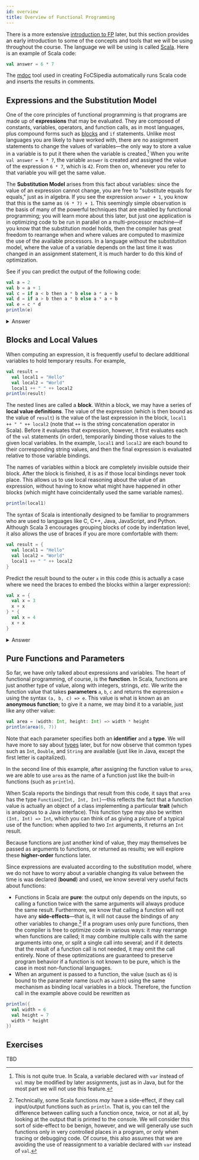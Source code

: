 ```yaml
---
id: overview
title: Overview of Functional Programming
---
```


There is a more extensive [introduction to FP](intro.md) later, but this section provides an early introduction to some of the concepts and tools that we will be using throughout the course.
The language we will be using is called [Scala](../scala.md).
Here is an example of Scala code:
```scala mdoc
val answer = 6 * 7
```
The [mdoc](https://scalameta.org/mdoc/) tool used in creating FoCSipedia automatically runs Scala code and inserts the results in comments.

## Expressions and the Substitution Model

One of the core principles of functional programming is that programs are made up of **expressions** that may be evaluated.
They are composed of constants, variables, operators, and function calls, as in most languages, plus compound forms such as [blocks](#blocks-and-local-values) and `if` statements.
Unlike most languages you are likely to have worked with, there are no assignment statements to change the values of variables&mdash;the only way to store a value in a variable is to put it there when the variable is created.[^1]
When you write `val answer = 6 * 7`, the variable `answer` is created and assigned the value of the expression `6 * 7`, which is `42`.
From then on, whenever you refer to that variable you will get the same value.

[^1]: This is not quite true. In Scala, a variable declared with `var` instead of `val` may be modified by later assignments, just as in Java, but for the most part we will not use this feature.

The **Substitution Model** arises from this fact about variables: since the value of an expression cannot change, you are free to "substitute equals for equals," just as in algebra.
If you see the expression `answer + 1`, you know that this is the same as `(6 * 7) + 1`.
This seemingly simple observation is the basis of many of the powerful techniques that are enabled by functional programming; you will learn more about this later, but just one application is in optimizing code to be run in parallel on a multi-processor machine&mdash;if you know that the substitution model holds, then the compiler has great freedom to rearrange when and where values are computed to maximize the use of the available processors.
In a language without the substitution model, where the value of a variable depends on the last time it was changed in an assignment statement, it is much harder to do this kind of optimization.

See if you can predict the output of the following code:
```scala
val a = 2
val b = a + 1
val c = if a < b then a * b else a * a + b
val d = if a > b then a * b else a * a + b
val e = c * d
println(e)
```

<details>
    <summary>Answer</summary>

```scala mdoc
val a = 2
val b = a + 1
val c = if a < b then a * b else a * a + b
val d = if a > b then a * b else a * a + b
val e = c * d
println(e)
```
</details>

## Blocks and Local Values

When computing an expression, it is frequently useful to declare additional variables to hold temporary results.
For example,

```scala mdoc
val result =
  val local1 = "Hello"
  val local2 = "World"
  local1 ++ " " ++ local2
println(result)
```

The nested lines are called a **block**.
Within a block, we may have a series of **local value definitions**.
The value of the expression (which is then bound as the value of `result`) is the value of the last expression in the block, `local1 ++ " " ++ local2` (note that `++` is the string concatenation operator in Scala).
Before it evaluates that expression, however, it first evaluates each of the `val` statements (in order), temporarily binding those values to the given local variables.
In the example, `local1` and `local2` are each bound to their corresponding string values, and then the final expression is evaluated relative to those variable bindings.

The names of variables within a block are completely invisible outside their block.
After the block is finished, it is as if those local bindings never took place.
This allows us to use local reasoning about the value of an expression, without having to know what might have happened in other blocks (which might have coincidentally used the same variable names).

```scala mdoc:fail
println(local1)
```

The syntax of Scala is intentionally designed to be familiar to programmers who are used to languages like C, C++, Java, JavaScript, and Python.
Although Scala 3 encourages grouping blocks of code by indentation level, it also allows the use of braces if you are more comfortable with them:

```scala mdoc:reset
val result = {
  val local1 = "Hello"
  val local2 = "World"
  local1 ++ " " ++ local2
}
```

Predict the result bound to the outer `x` in this code (this is actually a case where we need the braces to embed the blocks within a larger expression):
```scala
val x = {
  val x = 3
  x + x
} * {
  val x = 4
  x + x
}
```

<details>
    <summary>Answer</summary>

```scala mdoc
val x = {
  val x = 3
  x + x
} * {
  val x = 4
  x + x
}
```
</details>

## Pure Functions and Parameters

So far, we have only talked about expressions and variables.
The heart of functional programming, of course, is the **function**.
In Scala, functions are just another type of value, along with integers, strings, _etc._
We write the function value that takes **parameters** `a`, `b`, `c` and returns the expression `e` using the syntax `(a, b, c) => e`.
This value is what is known as an **anonymous function**; to give it a name, we may bind it to a variable, just like any other value:
```scala mdoc
val area = (width: Int, height: Int) => width * height
println(area(6, 7))
```
Note that each parameter specifies both an **identifier** and a **type**.
We will have more to say about [types](types.md) later, but for now observe that common types such as `Int`, `Double`, and `String` are available (just like in Java, except the first letter is capitalized).

In the second line of this example, after assigning the function value to `area`, we are able to use `area` as the name of a function just like the built-in functions (such as `println`).

When Scala reports the bindings that result from this code, it says that `area` has the type `Function2[Int, Int, Int]`&mdash;this reflects the fact that a function value is actually an object of a class implementing a particular **trait** (which is analogous to a Java interface).
This function type may also be written `(Int, Int) => Int`, which you can think of as giving a picture of a typical use of the function: when applied to two `Int` arguments, it returns an `Int` result.

Because functions are just another kind of value, they may themselves be passed as arguments to functions, or returned as results; we will explore these **higher-order** functions later.

Since expressions are evaluated according to the substitution model, where we do not have to worry about a variable changing its value between the time is was declared (**bound**) and used, we know several very useful facts about functions:
* Functions in Scala are **pure**: the output only depends on the inputs, so calling a function twice with the same arguments will always produce the same result.
Furthermore, we know that calling a function will not have any **side-effects**&mdash;that is, it will not cause the bindings of any other variables to change.[^2]
If a program uses only pure functions, then the compiler is free to optimize code in various ways: it may rearrange when functions are called; it may combine multiple calls with the same arguments into one, or split a single call into several; and if it detects that the result of a function call is not needed, it may omit the call entirely.
None of these optimizations are guaranteed to preserve program behavior if a function is not known to be pure, which is the case in most non-functional languages.
* When an argument is passed to a function, the value (such as `6`) is bound to the parameter name (such as `width`) using the same mechanism as binding local variables in a block.
Therefore, the function call in the example above could be rewritten as
```scala mdoc
println({
  val width = 6
  val height = 7
  width * height
})
```

[^2]: Technically, some Scala functions _may_ have a side-effect, if they call input/output functions such as `println`.
That is, you can tell the difference between calling such a function once, twice, or not at all, by looking at the output that is printed to the console.
We will consider this sort of side-effect to be benign, however, and we will generally use such functions only in very controlled places in a program, or only when tracing or debugging code.
Of course, this also assumes that we are avoiding the use of reassignment to a variable declared with `var` instead of `val`.

## Exercises

TBD